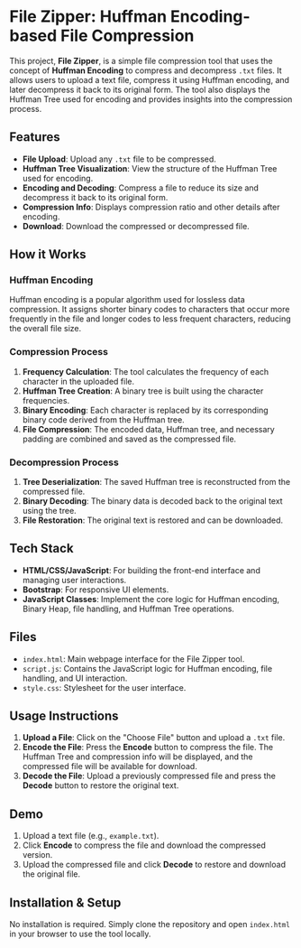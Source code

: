 # File Zipper: Huffman Encoding-based File Compression

This project, **File Zipper**, is a simple file compression tool that uses the concept of **Huffman Encoding** to compress and decompress `.txt` files. It allows users to upload a text file, compress it using Huffman encoding, and later decompress it back to its original form. The tool also displays the Huffman Tree used for encoding and provides insights into the compression process.

## Features
- **File Upload**: Upload any `.txt` file to be compressed.
- **Huffman Tree Visualization**: View the structure of the Huffman Tree used for encoding.
- **Encoding and Decoding**: Compress a file to reduce its size and decompress it back to its original form.
- **Compression Info**: Displays compression ratio and other details after encoding.
- **Download**: Download the compressed or decompressed file.

## How it Works

### Huffman Encoding
Huffman encoding is a popular algorithm used for lossless data compression. It assigns shorter binary codes to characters that occur more frequently in the file and longer codes to less frequent characters, reducing the overall file size.

### Compression Process
1. **Frequency Calculation**: The tool calculates the frequency of each character in the uploaded file.
2. **Huffman Tree Creation**: A binary tree is built using the character frequencies.
3. **Binary Encoding**: Each character is replaced by its corresponding binary code derived from the Huffman tree.
4. **File Compression**: The encoded data, Huffman tree, and necessary padding are combined and saved as the compressed file.

### Decompression Process
1. **Tree Deserialization**: The saved Huffman tree is reconstructed from the compressed file.
2. **Binary Decoding**: The binary data is decoded back to the original text using the tree.
3. **File Restoration**: The original text is restored and can be downloaded.

## Tech Stack
- **HTML/CSS/JavaScript**: For building the front-end interface and managing user interactions.
- **Bootstrap**: For responsive UI elements.
- **JavaScript Classes**: Implement the core logic for Huffman encoding, Binary Heap, file handling, and Huffman Tree operations.

## Files
- `index.html`: Main webpage interface for the File Zipper tool.
- `script.js`: Contains the JavaScript logic for Huffman encoding, file handling, and UI interaction.
- `style.css`: Stylesheet for the user interface.
  
## Usage Instructions
1. **Upload a File**: Click on the "Choose File" button and upload a `.txt` file.
2. **Encode the File**: Press the **Encode** button to compress the file. The Huffman Tree and compression info will be displayed, and the compressed file will be available for download.
3. **Decode the File**: Upload a previously compressed file and press the **Decode** button to restore the original text.

## Demo
1. Upload a text file (e.g., `example.txt`).
2. Click **Encode** to compress the file and download the compressed version.
3. Upload the compressed file and click **Decode** to restore and download the original file.

## Installation & Setup
No installation is required. Simply clone the repository and open `index.html` in your browser to use the tool locally.

